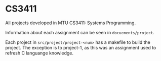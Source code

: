 # CS3411
All projects developed in MTU CS3411: Systems Programming. 

Information about each assignment can be seen in `docucments/project`.

Each project in `src/project/project-<num>` has a makefile to build the project. The exception is to project-1, as this was an assignment used to refresh C languange knowledge.

